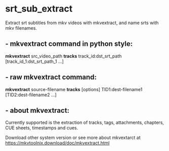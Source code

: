 # srt_sub_extract

Extract srt subtitles from mkv videos with mkvextract, and name srts with mkv filenames.

## - mkvextract command in python style:
**mkvextract** src_video_path **tracks** track_id:dst_srt_path [track_id_1:dst_srt_path_1 ...]

## - raw mkvextract command:
**mkvextract** source-filename **tracks** [options] TID1:dest-filename1 [TID2:dest-filename2 ...]

## - about mkvextract:
Currently supported is the extraction of tracks, tags, attachments, chapters, CUE sheets, timestamps and cues.

Download other system version or see more about mkvextarct at https://mkvtoolnix.download/doc/mkvextract.html
